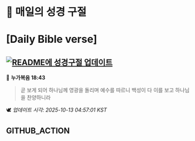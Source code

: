 # 🙏 매일의 성경 구절
# [Daily Bible verse]
## [![README에 성경구절 업데이트](https://github.com/DONGSUKA/first_test/actions/workflows/update-readme-bible.yml/badge.svg)](https://github.com/DONGSUKA/first_test/actions/workflows/update-readme-bible.yml)
<!-- START_BIBLE_VERSE -->
📖 **누가복음 18:43**
> 곧 보게 되어 하나님께 영광을 돌리며 예수를 따르니 백성이 다 이를 보고 하나님을 찬양하니라

🕊️ _업데이트 시각: 2025-10-13 04:57:01 KST_
  <!-- END_BIBLE_VERSE -->
## GITHUB_ACTION
